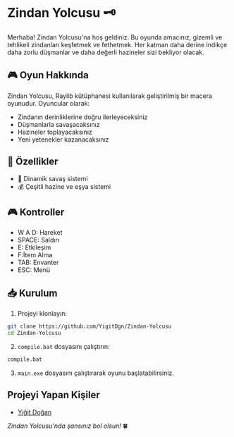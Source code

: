 # Zindan Yolcusu 🗝️

Merhaba! Zindan Yolcusu'na hoş geldiniz. Bu oyunda amacınız, gizemli ve tehlikeli zindanları keşfetmek ve fethetmek. Her katman daha derine indikçe daha zorlu düşmanlar ve daha değerli hazineler sizi bekliyor olacak.

## 🎮 Oyun Hakkında

Zindan Yolcusu, Raylib kütüphanesi kullanılarak geliştirilmiş bir macera oyunudur. Oyuncular olarak:

- Zindanın derinliklerine doğru ilerleyeceksiniz
- Düşmanlarla savaşacaksınız
- Hazineler toplayacaksınız
- Yeni yetenekler kazanacaksınız

## 🚀 Özellikler

- 🎯 Dinamik savaş sistemi
- 💰 Çeşitli hazine ve eşya sistemi

## 🎮 Kontroller

- W A D: Hareket
- SPACE: Saldırı
- E: Etkileşim
- F:İtem Alma
- TAB: Envanter
- ESC: Menü

## 📥 Kurulum

1. Projeyi klonlayın:
```bash
git clone https://github.com/YigitDgn/Zindan-Yolcusu
cd Zindan-Yolcusu
```

2. `compile.bat` dosyasını çalıştırın:
```bash
compile.bat
```

3. `main.exe` dosyasını çalıştırarak oyunu başlatabilirsiniz.

## Projeyi Yapan Kişiler

- [Yiğit Doğan](https://github.com/YigitDgn)


*Zindan Yolcusu'nda şansınız bol olsun!* 🍀 